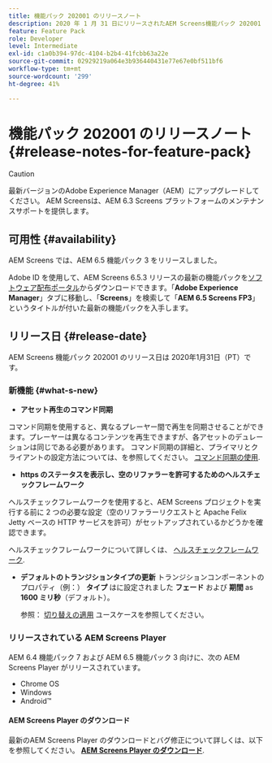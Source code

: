 ```yaml
---
title: 機能パック 202001 のリリースノート
description: 2020 年 1 月 31 日にリリースされたAEM Screens機能パック 202001 について説明します。
feature: Feature Pack
role: Developer
level: Intermediate
exl-id: c1a0b394-97dc-4104-b2b4-41fcbb63a22e
source-git-commit: 02929219a064e3b936440431e77e67e0bf511bf6
workflow-type: tm+mt
source-wordcount: '299'
ht-degree: 41%

---
```


# 機能パック 202001 のリリースノート{#release-notes-for-feature-pack}

>[!CAUTION]
>
>最新バージョンのAdobe Experience Manager（AEM）にアップグレードしてください。 AEM Screensは、AEM 6.3 Screens プラットフォームのメンテナンスサポートを提供します。

## 可用性 {#availability}

AEM Screens では、AEM 6.5 機能パック 3 をリリースしました。

Adobe ID を使用して、AEM Screens 6.5.3 リリースの最新の機能パックを[ソフトウェア配布ポータル](https://experience.adobe.com/#/downloads/content/software-distribution/en/aem.html)からダウンロードできます。「**Adobe Experience Manager**」タブに移動し、「**Screens**」を検索して「**AEM 6.5 Screens FP3**」というタイトルが付いた最新の機能パックを入手します。

## リリース日 {#release-date}

AEM Screens 機能パック 202001 のリリース日は 2020年1月31日（PT）です。

### 新機能 {#what-s-new}

* **アセット再生のコマンド同期**

コマンド同期を使用すると、異なるプレーヤー間で再生を同期させることができます。プレーヤーは異なるコンテンツを再生できますが、各アセットのデュレーションは同じである必要があります。
コマンド同期の詳細と、プライマリとクライアントの設定方法については、を参照してください。 [コマンド同期の使用](using-command-sync.md).

* **https のステータスを表示し、空のリファラーを許可するためのヘルスチェックフレームワーク**

ヘルスチェックフレームワークを使用すると、AEM Screens プロジェクトを実行する前に 2 つの必要な設定（空のリファラーリクエストと Apache Felix Jetty ベースの HTTP サービスを許可）がセットアップされているかどうかを確認できます。

ヘルスチェックフレームワークについて詳しくは、 [ヘルスチェックフレームワーク](/help/user-guide/configuring-screens-introduction.md#health-check-framework).

* **デフォルトのトランジションタイプの更新**
トランジションコンポーネントのプロパティ（例：） **タイプ** はに設定されました **フェード** および **期間** as **1600 ミリ秒**（デフォルト）。

  参照： [切り替えの適用](/help/user-guide/applying-transitions.md) ユースケースを参照してください。


### リリースされている AEM Screens Player

AEM 6.4 機能パック 7 および AEM 6.5 機能パック 3 向けに、次の AEM Screens Player がリリースされています。

* Chrome OS
* Windows
* Android™

#### AEM Screens Player のダウンロード 

最新のAEM Screens Player のダウンロードとバグ修正について詳しくは、以下を参照してください。 [**AEM Screens Player のダウンロード**](https://download.macromedia.com/screens/).
